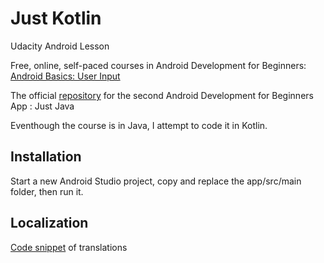 # Just Kotlin
Udacity Android Lesson

Free, online, self-paced courses in Android Development for Beginners:
[Android Basics: User Input](https://www.udacity.com/course/ud836)


The official [repository](https://github.com/udacity/Just-Java) for the second Android Development for Beginners App : 
Just Java


Eventhough the course is in Java, I attempt to code it in Kotlin.

## Installation
Start a new Android Studio project, copy and replace the app/src/main folder, then run it.

## Localization
[Code snippet](https://gist.github.com/udacityandroid/759b8b4c9ed9e6806e90) of translations 